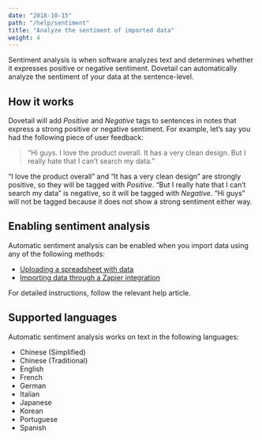 ```yaml
---
date: "2018-10-15"
path: "/help/sentiment"
title: "Analyze the sentiment of imported data"
weight: 4
---
```


Sentiment analysis is when software analyzes text and determines whether it expresses positive or negative sentiment. Dovetail can automatically analyze the sentiment of your data at the sentence-level.

## How it works

Dovetail will add _Positive_ and _Negative_ tags to sentences in notes that express a strong positive or negative sentiment. For example, let’s say you had the following piece of user feedback:

> “Hi guys. I love the product overall. It has a very clean design. But I really hate that I can’t search my data.”

“I love the product overall” and “It has a very clean design” are strongly positive, so they will be tagged with _Positive_. “But I really hate that I can’t search my data” is negative, so it will be tagged with _Negative_. “Hi guys” will not be tagged because it does not show a strong sentiment either way.

## Enabling sentiment analysis

Automatic sentiment analysis can be enabled when you import data using any of the following methods:

- [Uploading a spreadsheet with data](/help/spreadsheet)
- [Importing data through a Zapier integration](/help/zapier)

For detailed instructions, follow the relevant help article.

## Supported languages

Automatic sentiment analysis works on text in the following languages:

- Chinese (Simplified)
- Chinese (Traditional)
- English
- French
- German
- Italian
- Japanese
- Korean
- Portuguese
- Spanish
